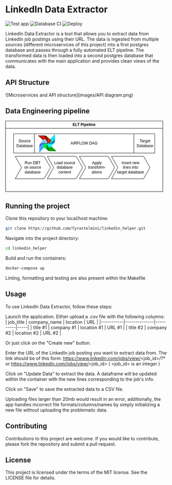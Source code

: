 # LinkedIn Data Extractor
![Test app](https://github.com/fyrastelmini/linkedin_helper/actions/workflows/main_app.yml/badge.svg)
![Database CI](https://github.com/fyrastelmini/linkedin_helper/actions/workflows/database.yml/badge.svg)
![Deploy](https://github.com/fyrastelmini/linkedin_helper/actions/workflows/docker-image.yml/badge.svg)

LinkedIn Data Extractor is a tool that allows you to extract data from LinkedIn job postings using their URL. The data is ingested from multiple sources (different microservices of this project) into a first postgres database and passes through a fully automated ELT pipeline. The transformed data is then loaded into a second postgres database that communicates with the main application and provides clean views of the data.
## API Structure
![Microservices and API structure](images/API diagram.png)
## Data Engineering pipeline
![ELT Pipeline](images/ELT.png)
## Running the project

Clone this repository to your local/host machine:
```bash
git clone https://github.com/fyrastelmini/linkedin_helper.git
```


Navigate into the project directory:
```bash
cd linkedin_helper
```

Build and run the containers:
```bash
docker-compose up
```

Linting, formatting and testing are also present within the Makefile

## Usage

To use LinkedIn Data Extractor, follow these steps:

Launch the application.
Either upload a .csv file with the following columns:
| job_title | company_name | location | URL |
|-----------|--------------|----------|-----|
| title #1  | company #1   | location #1 | URL #1 |
| title #2  | company #2   | location #2 | URL #2 |


Or just click on the "Create new" button.

Enter the URL of the LinkedIn job posting you want to extract data from. The link should be of this form:
https://www.linkedin.com/jobs/view/<job_id>/?* or https://www.linkedin.com/jobs/view/<job_id>
( <job_id> is an integer )

Click on "Update Data" to extract the data. A dataframe will be updated within the container with the new lines corresponding to the job's info.

Click on "Save" to save the extracted data to a CSV file.

Uploading files larger than 20mb would result in an error, additionally, the app handles incorrect file formats/columns/names by simply initializing a new file without uploading the problematic data.

## Contributing
Contributions to this project are welcome. If you would like to contribute, please fork the repository and submit a pull request.

## License
This project is licensed under the terms of the MIT license. See the LICENSE file for details.

